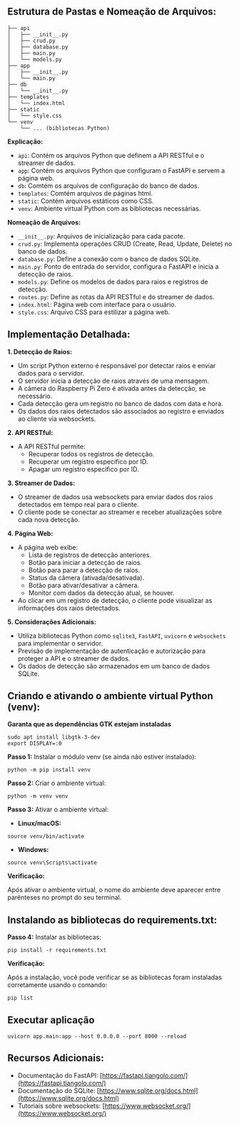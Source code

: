 ## Estrutura de Pastas e Nomeação de Arquivos:

```
├── api
│   ├── __init__.py
│   ├── crud.py
│   ├── database.py
│   ├── main.py
│   └── models.py
├── app
│   ├── __init__.py
│   └── main.py
├── db
│   └── __init__.py
├── templates
│   └── index.html
├── static
│   └── style.css
└── venv
    └── ... (bibliotecas Python)
```

**Explicação:**

- `api`: Contém os arquivos Python que definem a API RESTful e o streamer de dados.
- `app`: Contém os arquivos Python que configuram o FastAPI e servem a página web.
- `db`: Comtém os arquivos de configuração do banco de dados.
- `templates`: Comtém arquivos de páginas html.
- `static`: Contém arquivos estáticos como CSS.
- `venv`: Ambiente virtual Python com as bibliotecas necessárias.

**Nomeação de Arquivos:**

- `__init__.py`: Arquivos de inicialização para cada pacote.
- `crud.py`: Implementa operações CRUD (Create, Read, Update, Delete) no banco de dados.
- `database.py`: Define a conexão com o banco de dados SQLite.
- `main.py`: Ponto de entrada do servidor, configura o FastAPI e inicia a detecção de raios.
- `models.py`: Define os modelos de dados para raios e registros de detecção.
- `routes.py`: Define as rotas da API RESTful e do streamer de dados.
- `index.html`: Página web com interface para o usuário.
- `style.css`: Arquivo CSS para estilizar a página web.

## Implementação Detalhada:

**1. Detecção de Raios:**

- Um script Python externo é responsável por detectar raios e enviar dados para o servidor.
- O servidor inicia a detecção de raios através de uma mensagem.
- A câmera do Raspberry Pi Zero é ativada antes da detecção, se necessário.
- Cada detecção gera um registro no banco de dados com data e hora.
- Os dados dos raios detectados são associados ao registro e enviados ao cliente via websockets.

**2. API RESTful:**

- A API RESTful permite:
  - Recuperar todos os registros de detecção.
  - Recuperar um registro específico por ID.
  - Apagar um registro específico por ID.

**3. Streamer de Dados:**

- O streamer de dados usa websockets para enviar dados dos raios detectados em tempo real para o cliente.
- O cliente pode se conectar ao streamer e receber atualizações sobre cada nova detecção.

**4. Página Web:**

- A página web exibe:
  - Lista de registros de detecção anteriores.
  - Botão para iniciar a detecção de raios.
  - Botão para parar a detecção de raios.
  - Status da câmera (ativada/desativada).
  - Botão para ativar/desativar a câmera.
  - Monitor com dados da detecção atual, se houver.
- Ao clicar em um registro de detecção, o cliente pode visualizar as informações dos raios detectados.

**5. Considerações Adicionais:**

- Utiliza bibliotecas Python como `sqlite3`, `FastAPI`, `uvicorn` e `websockets` para implementar o servidor.
- Previsão de implementação de autenticação e autorização para proteger a API e o streamer de dados.
- Os dados de detecção são armazenados em um banco de dados SQLite.

## Criando e ativando o ambiente virtual Python (venv):

**Garanta que as dependências GTK estejam instaladas**
```
sudo apt install libgtk-3-dev
export DISPLAY=:0
```


**Passo 1:** Instalar o módulo venv (se ainda não estiver instalado):

```
python -m pip install venv
```

**Passo 2:** Criar o ambiente virtual:

```
python -m venv venv
```

**Passo 3:** Ativar o ambiente virtual:

- **Linux/macOS:**

```
source venv/bin/activate
```

- **Windows:**

```
source venv\Scripts\activate
```

**Verificação:**

Após ativar o ambiente virtual, o nome do ambiente deve aparecer entre parênteses no prompt do seu terminal.

## Instalando as bibliotecas do requirements.txt:

**Passo 4:** Instalar as bibliotecas:

```
pip install -r requirements.txt
```

**Verificação:**

Após a instalação, você pode verificar se as bibliotecas foram instaladas corretamente usando o comando:

```
pip list
```

## Executar aplicação

```
uvicorn app.main:app --host 0.0.0.0 --port 8000 --reload
```

## Recursos Adicionais:

- Documentação do FastAPI: [https://fastapi.tiangolo.com/](https://fastapi.tiangolo.com/)
- Documentação do SQLite: [https://www.sqlite.org/docs.html](https://www.sqlite.org/docs.html)
- Tutoriais sobre websockets: [https://www.websocket.org/](https://www.websocket.org/)
